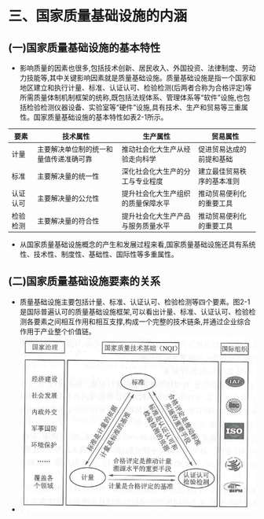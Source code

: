 # 三、国家质量基础设施的内涵

## (一)国家质量基础设施的基本特性
- 影响质量的因素也很多,包括技术创新、居民收入、外国投资、法律制度、劳动力技能等,其中关键影响因素就是质量基础设施。质量基础设施是指一个国家和地区建立和执行计量、标准、认证认可、检验检测(后两者合称为合格评定)等所需质量体制机制框架的统称,既包括法规体系、管理体系等“软件”设施,也包括检验检测仪器设备、实验室等“硬件”设施,具有技术、生产和贸易等三重属性。国家质量基础设施的基本特性如表2-1所示。  

| 要素 | 技术属性 | 生产属性 | 贸易属性 |
| --- | ---  | --- |  --- |
| 计量 | 主要解决单位制的统一和量值传递准确可靠 | 推动社会化大生产从经验走向科学 | 促进贸易达成的前提和基础 |
| 标准 | 主要解决量的统一性 | 深化社会化大生产的分工与专业程度 | 建立最佳贸易秩序的基本准则 |
| 认证认可 | 主要解决量的公允性 | 提升社会化大生产组织的质量保障水平 | 推动贸易便利化的重要工具 |
| 检验检测 | 主要解决量的符合性 | 提升社会化大生产产品与服务质量水平 | 推动贸易便利化的重要工具 |

- 从国家质量基础设施概念的产生和发展过程来看,国家质量基础设施还具有系统性、技术性、制度性、基础性、国际性等多重属性。

## (二)国家质量基础设施要素的关系
- 质量基础设施主要包括计量、标准、认证认可、检验检测等四个要素。图2-1是国际普遍认可的质量基础设施框架,可以看出计量、标准、认证认可、检验检测各要素之间相互作用和相互支撑,构成一个完整的技术链条,并通过企业综合作用于产业整个价值链。
- ![国家质量基础设施框架图](./2_1_国家质量基础设施框架图.png)
